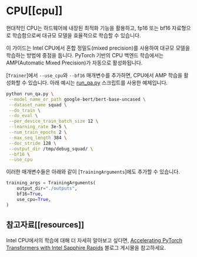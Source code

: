 <!--Copyright 2024 The HuggingFace Team. All rights reserved.

Licensed under the Apache License, Version 2.0 (the "License"); you may not use this file except in compliance with
the License. You may obtain a copy of the License at

http://www.apache.org/licenses/LICENSE-2.0

Unless required by applicable law or agreed to in writing, software distributed under the License is distributed on
an "AS IS" BASIS, WITHOUT WARRANTIES OR CONDITIONS OF ANY KIND, either express or implied. See the License for the

⚠️ Note that this file is in Markdown but contain specific syntax for our doc-builder (similar to MDX) that may not be
rendered properly in your Markdown viewer.

-->

# CPU[[cpu]]  
  
현대적인 CPU는 하드웨어에 내장된 최적화 기능을 활용하고, fp16 또는 bf16 자료형으로 학습함으로써 대규모 모델을 효율적으로 학습할 수 있습니다.  
  
이 가이드는 Intel CPU에서 혼합 정밀도(mixed precision)를 사용하여 대규모 모델을 학습하는 방법에 중점을 둡니다. PyTorch 기반의 CPU 백엔드 학습에서는 AMP(Automatic Mixed Precision)가 자동으로 활성화됩니다. 
  
[`Trainer`]에서 `--use_cpu`와 `--bf16` 매개변수를 추가하면, CPU에서 AMP 학습을 활성화할 수 있습니다. 아래 예시는 [run_qa.py](https://github.com/huggingface/transformers/tree/main/examples/pytorch/question-answering) 스크립트를 사용한 예제입니다.

```bash
python run_qa.py \
 --model_name_or_path google-bert/bert-base-uncased \
 --dataset_name squad \
 --do_train \
 --do_eval \
 --per_device_train_batch_size 12 \
 --learning_rate 3e-5 \
 --num_train_epochs 2 \
 --max_seq_length 384 \
 --doc_stride 128 \
 --output_dir /tmp/debug_squad/ \
 --bf16 \
 --use_cpu
```

이러한 매개변수들은 아래와 같이 [`TrainingArguments`]에도 추가할 수 있습니다.  

```py
training_args = TrainingArguments(
    output_dir="./outputs",
    bf16=True,
    use_cpu=True,
)
```

## 참고자료[[resources]]  
  
Intel CPU에서의 학습에 대해 더 자세히 알아보고 싶다면, [Accelerating PyTorch Transformers with Intel Sapphire Rapids](https://huggingface.co/blog/intel-sapphire-rapids) 블로그 게시물을 참고하세요.